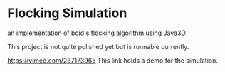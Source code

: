 # Flocking Simulation
an implementation of boid's flocking algorithm using Java3D

This project is not quite polished yet but is runnable currently.

https://vimeo.com/267173965  This link holds a demo for the simulation.
